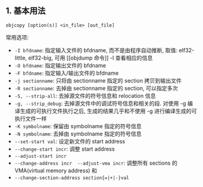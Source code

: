 ## 1. 基本用法
```shell
objcopy [option(s)] <in_file> [out_file]
```

常用选项: 
- `-I bfdname`: 指定输入文件的 bfdname, 而不是由程序自动推断, 取值: elf32-little, elf32-big, 可用 [[objdump 命令]] -I 查看相应的信息
- `-O bfdname`: 指定输出文件的 bfdname
- `-F bfdname`: 指定输入/输出文件的 bfdname
- `-j sectionname`: 只将由 sectionname 指定的 section 拷贝到输出文件 
- `-R sectionname`: 去掉由 sectionname 指定的 section, 可以指定多次
- `-S, --strip-all`: 去掉源文件的符号信息和 relocation 信息
- `-g, --strip_debug`: 去掉源文件中的调试符号信息和相关的段. 对使用 -g 编译生成的可执行文件执行之后, 生成的结果几乎和不使用 -g 进行编译生成的可执行文件一样
- `-K symbolname`: 保留由 symbolname 指定的符号信息
- `-N symbolname`: 去掉由 symbolname 指定的符号信息
- `--set-start val`: 设定新文件的 start address
- `--change-start incr`: 调整 start address
- `--adjust-start incr`
- `--change-address incr  --adjust-vma incr`: 调整所有 sections 的 VMA(virtual memory address) 和
- `--change-section-address section{=|+|-}val`